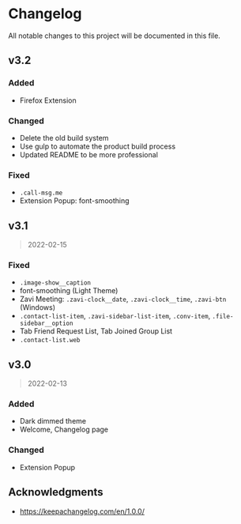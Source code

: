 # Changelog

All notable changes to this project will be documented in this file.

## v3.2

### Added
- Firefox Extension

### Changed
- Delete the old build system
- Use gulp to automate the product build process
- Updated README to be more professional

### Fixed
- `.call-msg.me`
- Extension Popup: font-smoothing

## v3.1

> 2022-02-15

### Fixed
- `.image-show__caption`
- font-smoothing (Light Theme)
- Zavi Meeting: `.zavi-clock__date`, `.zavi-clock__time`, `.zavi-btn` (Windows)
- `.contact-list-item`, `.zavi-sidebar-list-item`, `.conv-item`, `.file-sidebar__option`
- Tab Friend Request List, Tab Joined Group List
- `.contact-list.web`

## v3.0

> 2022-02-13

### Added
- Dark dimmed theme
- Welcome, Changelog page

### Changed
- Extension Popup

## Acknowledgments

- https://keepachangelog.com/en/1.0.0/